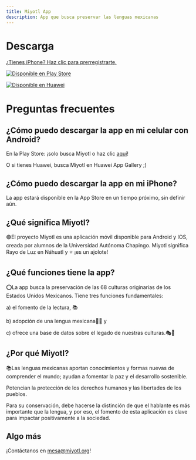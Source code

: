```yaml
---
title: Miyotl App
description: App que busca preservar las lenguas mexicanas
---
```


# Descarga

[¿Tienes iPhone? Haz clic para prerregistrarte.](https://docs.google.com/forms/d/e/1FAIpQLScGNGGxcEJRhkvRFb3amAxowUwA24274kKaOmiRJmA_dSrfdQ/viewform)

[![Disponible en Play Store](images/google-play-badge.png)](https://play.google.com/store/apps/details?id=org.miyotl)

[![Disponible en Huawei](images/huawei.png)](https://appgallery.cloud.huawei.com/ag/n/app/C103942713?channelId=website&referrer=website&id=4ee69b02dc534f43b21a27d91f86fb60&s=600B6CDB46042B4E9E0D47333B46F6FD46D10C56855FB900AB908E2FE3BB5A74&detailType=0&v=)

# Preguntas frecuentes

## ¿Cómo puedo descargar la app en mi celular con Android?

En la Play Store: ¡solo busca Miyotl o haz clic [aquí](https://play.google.com/store/apps/details?id=org.miyotl)!

O si tienes Huawei, busca Miyotl en Huawei App Gallery ;)

## ¿Cómo puedo descargar la app en mi iPhone?

La app estará disponible en la App Store en un tiempo próximo, sin definir aún.

## ¿Qué significa Miyotl?

🟢El proyecto Miyotl es una aplicación móvil disponible para Android y IOS, creada por alumnos de la Universidad Autónoma Chapingo. Miyotl significa Rayo de Luz en Náhuatl y ⭐️ ¡es un ajolote!

## ¿Qué funciones tiene la app?

⭕La app busca la preservación de las 68 culturas originarias de los Estados Unidos Mexicanos. Tiene tres funciones fundamentales:

 a) el fomento de la lectura, 📚

b) adopción de una lengua mexicana👩‍🏫 y 

c) ofrece una base de datos sobre el legado de nuestras culturas.🎭📖

## ¿Por qué Miyotl?

📚Las lenguas mexicanas aportan conocimientos y formas nuevas de comprender el mundo; ayudan a fomentar la paz y el desarrollo sostenible. 

Potencian la protección de los derechos humanos y las libertades de los pueblos. 

Para su conservación, debe hacerse la distinción de que el hablante es más importante que la lengua, y por eso, el fomento de esta aplicación es clave para impactar positivamente a la sociedad.

## Algo más

¡Contáctanos en <mesa@miyotl.org>!
